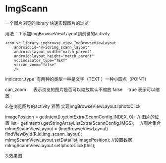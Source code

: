 # ImgScann
一个图片浏览的library
快速实现图片的浏览

用法：
1.添加ImgBrowseViewLayout到浏览的activity
<?xml version="1.0" encoding="utf-8"?>
<RelativeLayout
    xmlns:android="http://schemas.android.com/apk/res/android"
    xmlns:vc="http://schemas.android.com/apk/res-auto"
    android:layout_width="match_parent"
    android:layout_height="match_parent"
    >


    <com.vc.library.imgbrowse.view.ImgBrowseViewLayout
        android:id="@+id/img_scann_layout"
        android:layout_width="match_parent"
        android:layout_height="match_parent"
        vc:indicator_type="TEXT"
        vc:can_zoom="false"
        />


</RelativeLayout>

indicator_type  有两种的类型一种是文字（TEXT ）一种小圆点（POINT）   

can_zoom      表示浏览的图片是否可以缩放默认不缩放 false     true 表示可以缩放

2.在浏览图片的activity 界面 实现ImgBrowseViewLayout.IphotoClick 

  imagePosition =	getIntent().getIntExtra(ScannConfig.INDEX, 0);  // 图片的位置
  list= getIntent().getStringArrayListExtra(ScannConfig.IMGS);     //图片集合
  mImgScannViewLayout = (ImgBrowseViewLayout) findViewById(R.id.img_scann_layout);
  mImgScannViewLayout.setData(list,imagePosition);  //设置数据
  mImgScannViewLayout.setIphotoClick(this);

3.效果图


